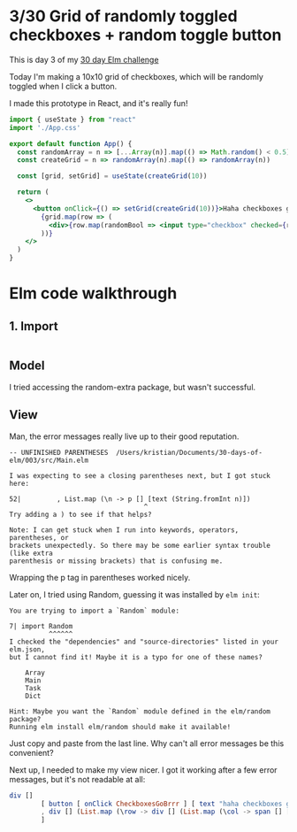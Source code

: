 # 3/30 Grid of randomly toggled checkboxes + random toggle button

This is day 3 of my [30 day Elm challenge](https://dev.to/kristianpedersen/30-days-of-elm-intro-2lo2)

Today I'm making a 10x10 grid of checkboxes, which will be randomly toggled when I click a button.

I made this prototype in React, and it's really fun!

```jsx
import { useState } from "react"
import './App.css'

export default function App() {
  const randomArray = n => [...Array(n)].map(() => Math.random() < 0.5)
  const createGrid = n => randomArray(n).map(() => randomArray(n))

  const [grid, setGrid] = useState(createGrid(10))

  return (
    <>
      <button onClick={() => setGrid(createGrid(10))}>Haha checkboxes go brrr</button>
        {grid.map(row => (
          <div>{row.map(randomBool => <input type="checkbox" checked={randomBool} />)}</div>
        ))}
    </>
  )
}
```

# Elm code walkthrough

## 1. Import

```elm

```

## Model

I tried accessing the random-extra package, but wasn't successful.

## View

Man, the error messages really live up to their good reputation.

```
-- UNFINISHED PARENTHESES  /Users/kristian/Documents/30-days-of-elm/003/src/Main.elm

I was expecting to see a closing parentheses next, but I got stuck here:

52|         , List.map (\n -> p [] [text (String.fromInt n)])
                                  ^
Try adding a ) to see if that helps?

Note: I can get stuck when I run into keywords, operators, parentheses, or
brackets unexpectedly. So there may be some earlier syntax trouble (like extra
parenthesis or missing brackets) that is confusing me.
```

Wrapping the p tag in parentheses worked nicely.

Later on, I tried using Random, guessing it was installed by `elm init`:

```
You are trying to import a `Random` module:

7| import Random
          ^^^^^^
I checked the "dependencies" and "source-directories" listed in your elm.json,
but I cannot find it! Maybe it is a typo for one of these names?

    Array
    Main
    Task
    Dict

Hint: Maybe you want the `Random` module defined in the elm/random package?
Running elm install elm/random should make it available!
```

Just copy and paste from the last line. Why can't all error messages be this convenient?

Next up, I needed to make my view nicer. I got it working after a few error messages, but it's not readable at all:

```elm
div []
        [ button [ onClick CheckboxesGoBrrr ] [ text "haha checkboxes go brrr" ]
        , div [] (List.map (\row -> div [] (List.map (\col -> span [] [ input [ checked col, type_ "checkbox" ] [] ]) row)) model.grid)
        ]
```